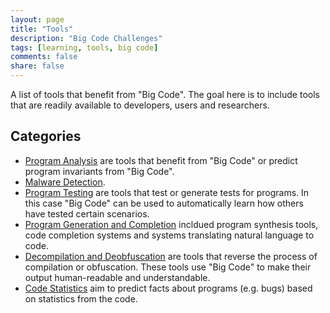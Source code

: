 ```yaml
---
layout: page
title: "Tools"
description: "Big Code Challenges"
tags: [learning, tools, big code]
comments: false
share: false
---
```


A list of tools that benefit from "Big Code". The goal here is to include tools that are readily available to developers, users and researchers.

## Categories

* <a href="/tools/pa">Program Analysis</a> are tools that benefit from "Big Code"  or predict program invariants from "Big Code".
* <a href="/tools/malware">Malware Detection</a>.
* <a href="/tools/testing">Program Testing</a> are tools that test or generate tests for programs. In this case "Big Code" can be used to automatically learn how others have tested certain scenarios.
* <a href="/tools/gen">Program Generation and Completion</a> incldued program synthesis tools, code completion systems and systems translating natural language to code.
* <a href="/tools/decomp">Decompilation and Deobfuscation</a> are tools that reverse the process of compilation or obfuscation. These tools use "Big Code" to make their output human-readable and understandable.
* <a href="/tools/stats">Code Statistics</a> aim to predict facts about programs (e.g. bugs) based on statistics from the code.



